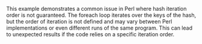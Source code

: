 This example demonstrates a common issue in Perl where hash iteration order is not guaranteed. The foreach loop iterates over the keys of the hash, but the order of iteration is not defined and may vary between Perl implementations or even different runs of the same program.  This can lead to unexpected results if the code relies on a specific iteration order.